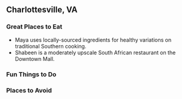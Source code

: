 ## Charlottesville, VA

### Great Places to Eat

- Maya uses locally-sourced ingredients for healthy variations on traditional Southern cooking.
- Shabeen is a moderately upscale South African restaurant on the Downtown Mall.

### Fun Things to Do

### Places to Avoid
